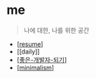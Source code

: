 # me

> 나에 대한, 나를 위한 공간

- [[resume]]
- [[daily]]
- [[좋은-개발자-되기]]
- [[minimalism]]

[//begin]: # "Autogenerated link references for markdown compatibility"
[resume]: resume "resume"
[좋은-개발자-되기]: 좋은-개발자-되기 "좋은 개발자 되기"
[minimalism]: minimalism "minimalism"
[//end]: # "Autogenerated link references"
